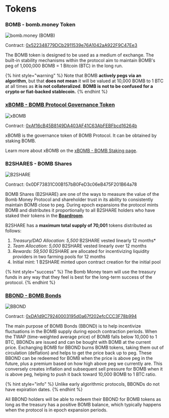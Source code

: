 # Tokens

### BOMB - bomb.money Token

![bomb.money (BOMB)](<../.gitbook/assets/bomb-256 (1).png>)

Contract: [0x522348779DCb2911539e76A1042aA922F9C47Ee3](https://bscscan.com/address/0x522348779dcb2911539e76a1042aa922f9c47ee3)

The BOMB token is designed to be used as a medium of exchange. The built-in stability mechanisms within the protocol aim to maintain BOMB's peg of 1,000,000 BOMB = 1 Bitcoin (BTC) in the long run.&#x20;

{% hint style="warning" %}
Note that BOMB **actively pegs via an algorithm**, but that **does not mean** it will be valued at 10,000 BOMB to 1 BTC at all times as **it is not collateralized**. **BOMB is not to be confused for a crypto or fiat-backed stablecoin.**
{% endhint %}

### [xBOMB - BOMB Protocol Governance Token](xbomb-bomb-staking.md)

![xBOMB](../.gitbook/assets/xbomb-logo.png)

Contract: [0xAf16cB45B8149DA403AF41C63AbFEBFbcd16264b](https://bscscan.com/address/0xaf16cb45b8149da403af41c63abfebfbcd16264b)

xBOMB is the governance token of BOMB Protocol.  It can be obtained by staking BOMB.

Learn more about xBOMB on the [xBOMB - BOMB Staking page](xbomb-bomb-staking.md).

### B2SHARES - BOMB Shares

![B2SHARE](<../.gitbook/assets/bshare-256 (1).png>)

Contract: 0x0DF73831C00B157bB0FeD3c06eB475F201B64a78

BOMB Shares (B2SHARE) are one of the ways to measure the value of the Bomb Money Protocol and shareholder trust in its ability to consistently maintain BOMB close to peg. During epoch expansions the protocol mints BOMB and distributes it proportionally to all B2SHARE holders who have staked their tokens in the [**Boardroom**](boardroom.md).

B2SHARE has a **maximum total supply of 70,001** tokens distributed as follows:

1. _Treasury/DAO Allocation: 5,500_ B2SHARE vested linearly 12 months\*
2. _Team Allocation: 5,000_ B2SHARE vested linearly over 12 months
3. _Rewards: 59,500_ B2SHARE are allocated for incentivizing liquidity providers in two farming pools for 12 months
4. Initial mint: 1 B2SHARE minted upon contract creation for the initial pool

{% hint style="success" %}
The Bomb Money team will use the treasury funds in any way that they feel is best for the long-term success of the protocol.&#x20;
{% endhint %}

### [BBOND - BOMB Bonds](bonds-mechanism.md)

![BBOND](<../.gitbook/assets/bbond-256 (1).png>)

Contract: [0xDA1d9C79240003195d0a67f202efcCCC3F78b994](https://bscscan.com/address/0xda1d9c79240003195d0a67f202efcccc3f78b994)

The main purpose of BOMB Bonds (BBOND) is to help incentivize fluctuations in the BOMB supply during epoch contraction periods. When the TWAP (time-weighted average price) of BOMB falls below 10,000 to 1 BTC, BBONDs are issued and can be bought with BOMB at the current price. Exchanging BOMB for BBOND burns BOMB tokens, taking them out of circulation (deflation) and helps to get the price back up to peg. These BBOND can be redeemed for BOMB when the price is above peg in the future, plus a premium based on how high above peg we currently are. This conversely creates inflation and subsequent sell pressure for BOMB when it is above peg, helping to push it back toward 10,000 BOMB to 1 BTC ratio.

{% hint style="info" %}
Unlike early algorithmic protocols, BBONDs do not have expiration dates.
{% endhint %}

All BBOND holders will be able to redeem their BBOND for BOMB tokens as long as the treasury has a positive BOMB balance, which typically happens when the protocol is in epoch expansion periods.
